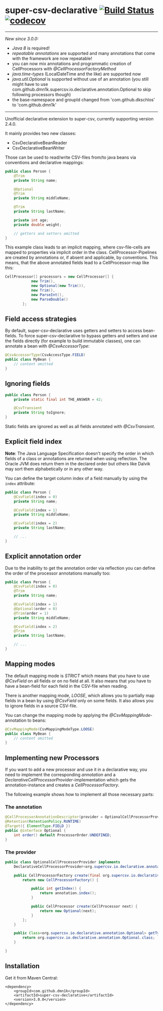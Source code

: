 # super-csv-declarative [![Build Status](https://travis-ci.org/dmn1k/super-csv-declarative.svg?branch=master)](https://travis-ci.org/dmn1k/super-csv-declarative) [![codecov](https://codecov.io/gh/dmn1k/super-csv-declarative/branch/master/graph/badge.svg)](https://codecov.io/gh/dkschlos/super-csv-declarative)

---

*New since 3.0.0:*
- *Java 8* is required!
- *repeatable annotations* are supported and many annotations that come with the
  framework are now repeatable!
- you can now mix annotations and programmatic creation of CellProcessors with
  *@CellProcessorFactoryMethod*
- *java.time-types* (LocalDateTime and the like) are supported now
- *java.util.Optional* is supported without use of an annotation (you still might have
  to use com.github.dmn1k.supercsv.io.declarative.annotation.Optional to skip
following processors though)
- the base-namespace and groupId changed from 'com.github.dkschlos' to
  'com.github.dmn1k'

---


Unofficial declarative extension to super-csv, currently supporting version 2.4.0.

It mainly provides two new classes:
- CsvDeclarativeBeanReader
- CsvDeclarativeBeanWriter

Those can be used to read/write CSV-files from/to java beans via conventions and declarative mappings:

```Java
public class Person {
	@Trim
	private String name;

	@Optional
	@Trim
	private String middleName;

	@Trim
	private String lastName;

	private int age;
	private double weight;

	// getters and setters omitted
}
```

This example class leads to an implicit mapping, where csv-file-cells are mapped to properties via implicit order in the class.
CellProcessor-Pipelines are created by annotations or, if absent and applicable, by conventions.
This means, that the above annotated fields lead to a CellProcessor-map like this:

```Java
CellProcessor[] processors = new CellProcessor[] {
			new Trim(),
			new Optional(new Trim()),
			new Trim(),
			new ParseInt(),
			new ParseDouble()
		};
```

## Field access strategies

By default, super-csv-declarative uses getters and setters to access bean-fields.
To force super-csv-declarative to bypass getters and setters and use the fields directly (for example to build immutable classes), one can annotate a bean with *@CsvAccessorType*:

```Java
@CsvAccessorType(CsvAccessType.FIELD)
public class MyBean {
	// content omitted
}
```

## Ignoring fields

```Java
public class Person {
	private static final int THE_ANSWER = 42;

	@CsvTransient
	private String toIgnore;
}
```

Static fields are ignored as well as all fields annotated with *@CsvTransient*.

## Explicit field index

**Note**: The Java Language Specification doesn't specify the order in which fields of a class or annotations are returned when using reflection. The Oracle JVM does return them in the declared order but others like Dalvik may sort them alphabetically or in any other way.

You can define the target column index of a field manually by using the `index` attribute:

```Java
public class Person {
	@CsvField(index = 0)
	private String name;

	@CsvField(index = 1)
	private String middleName;

	@CsvField(index = 2)
	private String lastName;

	// ...
}
```
## Explicit annotation order

Due to the inability to get the annotation order via reflection you can define the order of the processor annotations manually too:

```Java
public class Person {
	@CsvField(index = 0)
	@Trim
	private String name;

	@CsvField(index = 1)
	@Optional(order = 0)
	@Trim(order = 1)
	private String middleName;

	@CsvField(index = 2)
	@Trim
	private String lastName;

	// ...
}
```

## Mapping modes

The default mapping mode is *STRICT* which means that you have to use *@CsvField* on all fields or on no field at all.
It also means that you have to have a bean-field for each field in the CSV-file when reading.

There is another mapping mode, *LOOSE*, which allows you to partially map fields in a bean by using *@CsvField* only on some fields.
It also allows you to ignore fields in a source CSV-file.

You can change the mapping mode by applying the *@CsvMappingMode*-annotation to beans:

```Java
@CsvMappingMode(CsvMappingModeType.LOOSE)
public class MyBean {
	// content omitted
}
```


## Implementing new Processors

If you want to add a new processor and use it in a declarative way, you need to implement the corresponding *annotation* and a *DeclarativeCellProcessorProvider*-implementation which gets the annotation-instance and creates a *CellProcessorFactory*.

The following example shows how to implement all those necessary parts:

### The annotation

```Java
@CellProcessorAnnotationDescriptor(provider = OptionalCellProcessorProvider.class)
@Retention(RetentionPolicy.RUNTIME)
@Target({ ElementType.FIELD })
public @interface Optional {
	int order() default ProcessorOrder.UNDEFINED;
}
```

### The provider

```Java
public class OptionalCellProcessorProvider implements
	DeclarativeCellProcessorProvider<org.supercsv.io.declarative.annotation.Optional> {

	public CellProcessorFactory create(final org.supercsv.io.declarative.annotation.Optional annotation) {
		return new CellProcessorFactory() {

			public int getIndex() {
				return annotation.index();
			}

			public CellProcessor create(CellProcessor next) {
				return new Optional(next);
			}
		};
	}

	public Class<org.supercsv.io.declarative.annotation.Optional> getType() {
		return org.supercsv.io.declarative.annotation.Optional.class;
	}

}
```

## Installation

Get it from Maven Central:
```Maven
<dependency>
    <groupId>com.github.dmn1k</groupId>
    <artifactId>super-csv-declarative</artifactId>
    <version>3.0.0</version>
</dependency>
```
